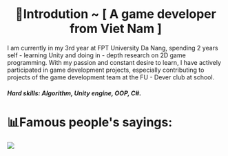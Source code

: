 <h1 align="center">💫Introdution ~ [ A game developer from Viet Nam ]</h1>
I am currently in my 3rd year at FPT University Da Nang, spending 2 years self - learning Unity and doing in - depth research on 2D game programming. With my passion and constant desire to learn, I have actively participated in game development projects, especially contributing to projects of the game development team at the FU - Dever club at school. 

<h5>Hard skills: Algorithm, Unity engine, OOP, C#.</h5>

# 📊Famous people's sayings:

 ![](https://quotes-github-readme.vercel.app/api?type=horizontal&theme=radical)
